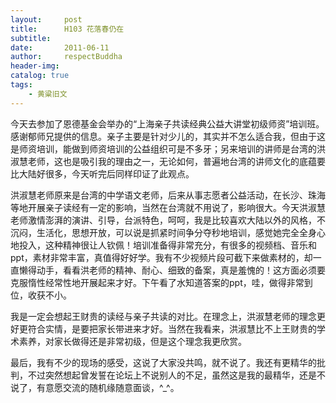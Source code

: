 ```yaml
---
layout:     post
title:      H103 花落春仍在
subtitle:   
date:       2011-06-11
author:     respectBuddha
header-img: 
catalog: true
tags:
    - 黄粱旧文
---
```


今天去参加了恩德基金会举办的“上海亲子共读经典公益大讲堂初级师资”培训班。感谢郁师兄提供的信息。亲子主要是针对少儿的，其实并不怎么适合我，但由于这是师资培训，能做到师资培训的公益组织可是不多牙；另来培训的讲师是台湾的洪淑慧老师，这也是吸引我的理由之一，无论如何，普遍地台湾的讲师文化的底蕴要比大陆好很多，今天听完后同样印证了此观点。

洪淑慧老师原来是台湾的中学语文老师，后来从事志愿者公益活动，在长沙、珠海等地开展亲子读经有一定的影响，当然在台湾就不用说了，影响很大。今天洪淑慧老师激情澎湃的演讲、引导，台派特色，呵呵，我是比较喜欢大陆以外的风格，不沉闷，生活化，思想开放，可以说是抓紧时间争分夺秒地培训，感觉她完全全身心地投入，这种精神很让人钦佩！培训准备得非常充分，有很多的视频档、音乐和ppt，素材非常丰富，真值得好好学。我有不少视频片段可截下来做素材的，却一直懒得动手，看看洪老师的精神、耐心、细致的备案，真是羞愧的！这方面必须要克服惰性经常性地开展起来才好。下午看了水知道答案的ppt，哇，做得非常到位，收获不小。

我是一定会想起王财贵的读经与亲子共读的对比。在理念上，洪淑慧老师的理念更好更符合实情，是要把家长带进来才好。当然在我看来，洪淑慧比不上王财贵的学术素养，对家长做得还是非常初级，但是这个理念我更欣赏。

最后，我有不少的现场的感受，这说了大家没共鸣，就不说了。我还有更精华的批判，不过突然想起曾发誓在论坛上不说别人的不足，虽然这是我的最精华，还是不说了，有意愿交流的随机缘随意面谈，^_^。
